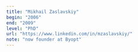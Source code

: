 ```yaml
---
title: "Mikhail Zaslavskiy"
begin: "2006"
end: "2009"
level: "PhD"
url: "https://www.linkedin.com/in/mzaslavskiy/"
note: "now founder at Byopt"
---
```

